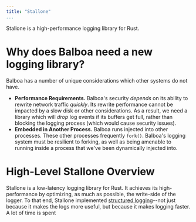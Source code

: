 ```yaml
---
title: "Stallone"
...
```

Stallone is a high-performance logging library for Rust.
# Why does Balboa need a new logging library?
Balboa has a number of unique considerations which other systems do not have.

* **Performance Requirements.** Balboa's security _depends_ on its ability to rewrite network traffic _quickly_. Its rewrite performance cannot be impacted by a slow disk or other considerations. As a result, we need a library which will _drop_ log events if its buffers get full, rather than blocking the logging process (which would cause security issues).
* **Embedded in Another Process.** Balboa runs injected into other processes. These other processes frequently `fork()`. Balboa's logging system must be resilient to forking, as well as being amenable to running inside a process that we've been dynamically injected into.

# High-Level Stallone Overview
Stallone is a low-latency logging library for Rust. It achieves its high-performance by optimizing, as much as possible, the write-side of the logger. To that end, Stallone implemented [structured logging](https://sematext.com/glossary/structured-logging/)--not just because it makes the logs more useful, but because it makes logging faster. A lot of time is spent 